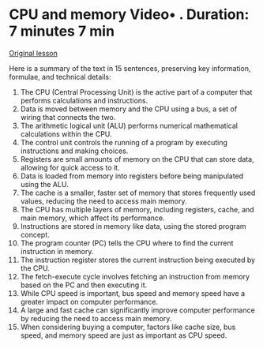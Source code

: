 # CPU and memory Video• . Duration: 7 minutes 7 min

[Original lesson](https://www.coursera.org/learn/uol-how-computers-work/lecture/9MiBV/cpu-and-memory)

Here is a summary of the text in 15 sentences, preserving key information, formulae, and technical details:

1. The CPU (Central Processing Unit) is the active part of a computer that performs calculations and instructions.
2. Data is moved between memory and the CPU using a bus, a set of wiring that connects the two.
3. The arithmetic logical unit (ALU) performs numerical mathematical calculations within the CPU.
4. The control unit controls the running of a program by executing instructions and making choices.
5. Registers are small amounts of memory on the CPU that can store data, allowing for quick access to it.
6. Data is loaded from memory into registers before being manipulated using the ALU.
7. The cache is a smaller, faster set of memory that stores frequently used values, reducing the need to access main memory.
8. The CPU has multiple layers of memory, including registers, cache, and main memory, which affect its performance.
9. Instructions are stored in memory like data, using the stored program concept.
10. The program counter (PC) tells the CPU where to find the current instruction in memory.
11. The instruction register stores the current instruction being executed by the CPU.
12. The fetch-execute cycle involves fetching an instruction from memory based on the PC and then executing it.
13. While CPU speed is important, bus speed and memory speed have a greater impact on computer performance.
14. A large and fast cache can significantly improve computer performance by reducing the need to access main memory.
15. When considering buying a computer, factors like cache size, bus speed, and memory speed are just as important as CPU speed.


